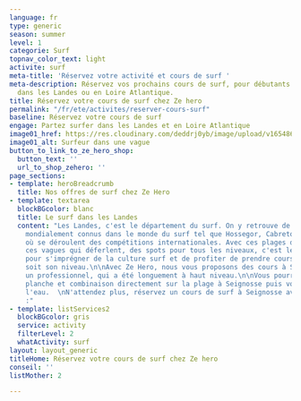 ```yaml
---
language: fr
type: generic
season: summer
level: 1
categorie: Surf
topnav_color_text: light
activite: surf
meta-title: 'Réservez votre activité et cours de surf '
meta-description: Réservez vos prochains cours de surf, pour débutants ou confirmé,
  dans les Landes ou en Loire Atlantique.
title: Réservez votre cours de surf chez Ze hero
permalink: "/fr/ete/activites/reserver-cours-surf"
baseline: Réservez votre cours de surf
engage: Partez surfer dans les Landes et en Loire Atlantique
image01_href: https://res.cloudinary.com/deddrj0yb/image/upload/v1654866868/website/summer/ting-tse-wang-lc6kX5PyWT8-unsplash.jpg
image01_alt: Surfeur dans une vague
button_to_link_to_ze_hero_shop:
  button_text: ''
  url_to_shop_zehero: ''
page_sections:
- template: heroBreadcrumb
  title: Nos offres de surf chez Ze Hero
- template: textarea
  blockBGcolor: blanc
  title: Le surf dans les Landes
  content: "Les Landes, c'est le département du surf. On y retrouve de nombreux spots
    mondialement connus dans le monde du surf tel que Hossegor, Cabreton, Seignosse,
    où se déroulent des compétitions internationales. Avec ces plages de sable infinies,
    ces vagues qui déferlent, des spots pour tous les niveaux, c'est le lieu idéal
    pour s'imprégner de la culture surf et de profiter de prendre cours, quel que
    soit son niveau.\n\nAvec Ze Hero, nous vous proposons des cours à Seignosse avec
    un professionnel, qui a été longuement à haut niveau.\n\nVous pourrez louer votre
    planche et combinaison directement sur la plage à Seignosse puis vous mettre à
    l'eau.  \nN'attendez plus, réservez un cours de surf à Seignosse avec Morgan d'Avezac
    :"
- template: listServices2
  blockBGcolor: gris
  service: activity
  filterLevel: 2
  whatActivity: surf
layout: layout_generic
titleHome: Réservez votre cours de surf chez Ze hero
conseil: ''
listMother: 2

---
```

